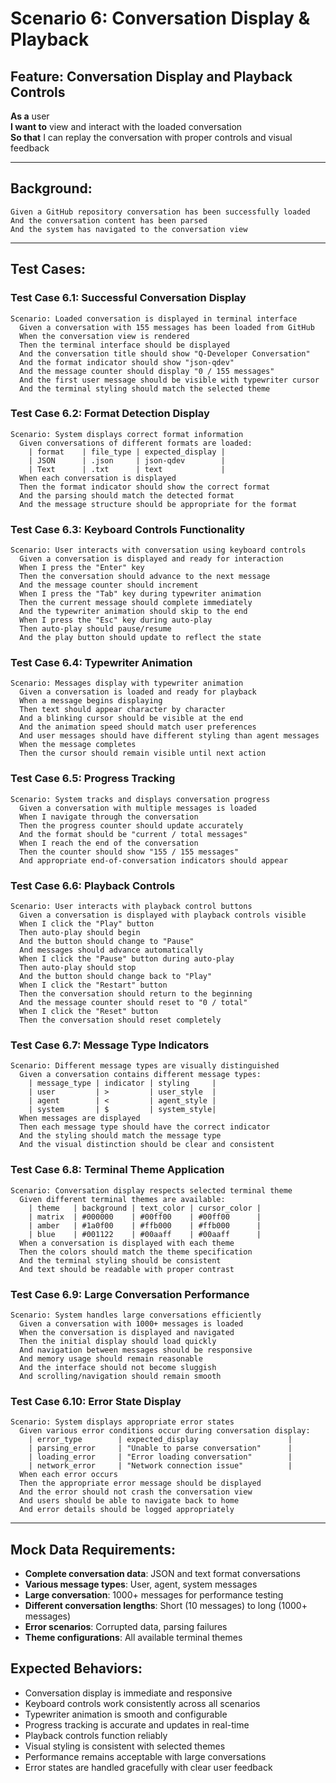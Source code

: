 # Scenario 6: Conversation Display & Playback

## Feature: Conversation Display and Playback Controls

**As a** user  
**I want to** view and interact with the loaded conversation  
**So that** I can replay the conversation with proper controls and visual feedback  

---

## Background:
```gherkin
Given a GitHub repository conversation has been successfully loaded
And the conversation content has been parsed
And the system has navigated to the conversation view
```

---

## Test Cases:

### Test Case 6.1: Successful Conversation Display
```gherkin
Scenario: Loaded conversation is displayed in terminal interface
  Given a conversation with 155 messages has been loaded from GitHub
  When the conversation view is rendered
  Then the terminal interface should be displayed
  And the conversation title should show "Q-Developer Conversation"
  And the format indicator should show "json-qdev"
  And the message counter should display "0 / 155 messages"
  And the first user message should be visible with typewriter cursor
  And the terminal styling should match the selected theme
```

### Test Case 6.2: Format Detection Display
```gherkin
Scenario: System displays correct format information
  Given conversations of different formats are loaded:
    | format    | file_type | expected_display |
    | JSON      | .json     | json-qdev        |
    | Text      | .txt      | text             |
  When each conversation is displayed
  Then the format indicator should show the correct format
  And the parsing should match the detected format
  And the message structure should be appropriate for the format
```

### Test Case 6.3: Keyboard Controls Functionality
```gherkin
Scenario: User interacts with conversation using keyboard controls
  Given a conversation is displayed and ready for interaction
  When I press the "Enter" key
  Then the conversation should advance to the next message
  And the message counter should increment
  When I press the "Tab" key during typewriter animation
  Then the current message should complete immediately
  And the typewriter animation should skip to the end
  When I press the "Esc" key during auto-play
  Then auto-play should pause/resume
  And the play button should update to reflect the state
```

### Test Case 6.4: Typewriter Animation
```gherkin
Scenario: Messages display with typewriter animation
  Given a conversation is loaded and ready for playback
  When a message begins displaying
  Then text should appear character by character
  And a blinking cursor should be visible at the end
  And the animation speed should match user preferences
  And user messages should have different styling than agent messages
  When the message completes
  Then the cursor should remain visible until next action
```

### Test Case 6.5: Progress Tracking
```gherkin
Scenario: System tracks and displays conversation progress
  Given a conversation with multiple messages is loaded
  When I navigate through the conversation
  Then the progress counter should update accurately
  And the format should be "current / total messages"
  When I reach the end of the conversation
  Then the counter should show "155 / 155 messages"
  And appropriate end-of-conversation indicators should appear
```

### Test Case 6.6: Playback Controls
```gherkin
Scenario: User interacts with playback control buttons
  Given a conversation is displayed with playback controls visible
  When I click the "Play" button
  Then auto-play should begin
  And the button should change to "Pause"
  And messages should advance automatically
  When I click the "Pause" button during auto-play
  Then auto-play should stop
  And the button should change back to "Play"
  When I click the "Restart" button
  Then the conversation should return to the beginning
  And the message counter should reset to "0 / total"
  When I click the "Reset" button
  Then the conversation should reset completely
```

### Test Case 6.7: Message Type Indicators
```gherkin
Scenario: Different message types are visually distinguished
  Given a conversation contains different message types:
    | message_type | indicator | styling     |
    | user         | >         | user_style  |
    | agent        | <         | agent_style |
    | system       | $         | system_style|
  When messages are displayed
  Then each message type should have the correct indicator
  And the styling should match the message type
  And the visual distinction should be clear and consistent
```

### Test Case 6.8: Terminal Theme Application
```gherkin
Scenario: Conversation display respects selected terminal theme
  Given different terminal themes are available:
    | theme   | background | text_color | cursor_color |
    | matrix  | #000000    | #00ff00    | #00ff00      |
    | amber   | #1a0f00    | #ffb000    | #ffb000      |
    | blue    | #001122    | #00aaff    | #00aaff      |
  When a conversation is displayed with each theme
  Then the colors should match the theme specification
  And the terminal styling should be consistent
  And text should be readable with proper contrast
```

### Test Case 6.9: Large Conversation Performance
```gherkin
Scenario: System handles large conversations efficiently
  Given a conversation with 1000+ messages is loaded
  When the conversation is displayed and navigated
  Then the initial display should load quickly
  And navigation between messages should be responsive
  And memory usage should remain reasonable
  And the interface should not become sluggish
  And scrolling/navigation should remain smooth
```

### Test Case 6.10: Error State Display
```gherkin
Scenario: System displays appropriate error states
  Given various error conditions occur during conversation display:
    | error_type        | expected_display                    |
    | parsing_error     | "Unable to parse conversation"      |
    | loading_error     | "Error loading conversation"        |
    | network_error     | "Network connection issue"          |
  When each error occurs
  Then the appropriate error message should be displayed
  And the error should not crash the conversation view
  And users should be able to navigate back to home
  And error details should be logged appropriately
```

---

## Mock Data Requirements:
- **Complete conversation data**: JSON and text format conversations
- **Various message types**: User, agent, system messages
- **Large conversation**: 1000+ messages for performance testing
- **Different conversation lengths**: Short (10 messages) to long (1000+ messages)
- **Error scenarios**: Corrupted data, parsing failures
- **Theme configurations**: All available terminal themes

## Expected Behaviors:
- Conversation display is immediate and responsive
- Keyboard controls work consistently across all scenarios
- Typewriter animation is smooth and configurable
- Progress tracking is accurate and updates in real-time
- Playback controls function reliably
- Visual styling is consistent with selected themes
- Performance remains acceptable with large conversations
- Error states are handled gracefully with clear user feedback
